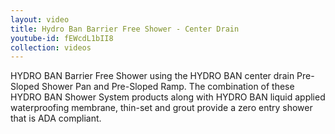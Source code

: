 ```yaml
---
layout: video
title: Hydro Ban Barrier Free Shower - Center Drain
youtube-id: fEWcdL1bII8
collection: videos
---
```


HYDRO BAN Barrier Free Shower using the HYDRO BAN center drain Pre-Sloped Shower Pan and Pre-Sloped Ramp. The combination of these HYDRO BAN Shower System products along with HYDRO BAN liquid applied waterproofing membrane, thin-set and grout provide a zero entry shower that is ADA compliant.
